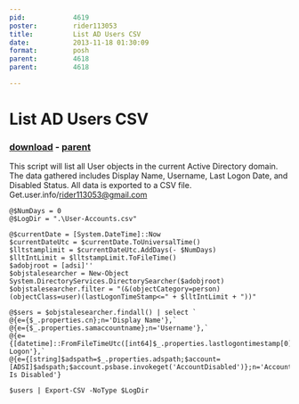 ```yaml
---
pid:            4619
poster:         rider113053
title:          List AD Users CSV
date:           2013-11-18 01:30:09
format:         posh
parent:         4618
parent:         4618

---
```


# List AD Users CSV

### [download](4619.ps1) - [parent](4618.md)

This script will list all User objects in the current Active Directory domain. The data gathered includes Display Name, Username, Last Logon Date, and Disabled Status. All data is exported to a CSV file. Get.user.info/rider113053@gmail.com

```posh
@$NumDays = 0
@$LogDir = ".\User-Accounts.csv"

@$currentDate = [System.DateTime]::Now
$currentDateUtc = $currentDate.ToUniversalTime()
$lltstamplimit = $currentDateUtc.AddDays(- $NumDays)
$lltIntLimit = $lltstampLimit.ToFileTime()
$adobjroot = [adsi]''
$objstalesearcher = New-Object System.DirectoryServices.DirectorySearcher($adobjroot)
$objstalesearcher.filter = "(&(objectCategory=person)(objectClass=user)(lastLogonTimeStamp<=" + $lltIntLimit + "))"

@$sers = $objstalesearcher.findall() | select `
@{e={$_.properties.cn};n='Display Name'},`
@{e={$_.properties.samaccountname};n='Username'},`
@{e={[datetime]::FromFileTimeUtc([int64]$_.properties.lastlogontimestamp[0])};n='Last Logon'},`
@{e={[string]$adspath=$_.properties.adspath;$account=[ADSI]$adspath;$account.psbase.invokeget('AccountDisabled')};n='Account Is Disabled'}

$users | Export-CSV -NoType $LogDir
```
